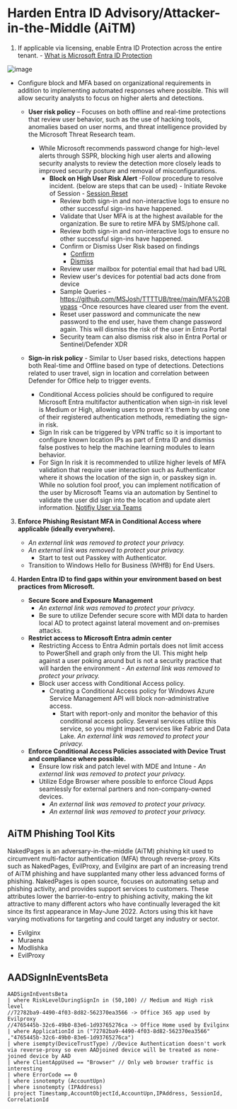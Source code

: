 # Harden Entra ID Advisory/Attacker-in-the-Middle (AiTM)

1. If applicable via licensing, enable Entra ID Protection across the entire tenant. - [What is Microsoft Entra ID Protection](https://learn.microsoft.com/en-us/entra/id-protection/overview-identity-protection)

![image](https://github.com/user-attachments/assets/43d46612-40a2-41b9-8816-73d2a668e23d)

   - Configure block and MFA based on organizational requirements in addition to implementing automated responses where possible. This will allow security analysts to focus on higher alerts and detections.
      - **User risk policy** – Focuses on both offline and real-time protections that review user behavior, such as the use of hacking tools, anomalies based on user norms, and threat intelligence provided by the Microsoft Threat Research team.
        - While Microsoft recommends password change for high-level alerts through SSPR, blocking high user alerts and allowing security analysts to review the detection more closely leads to improved security posture and removal of misconfigurations.
          - **Block on High User Risk Alert**
            -Follow procedure to resolve incident. (below are steps that can be used)
                - Initiate Revoke of Session - [Session Reset](https://github.com/Azure/Azure-Sentinel/tree/master/Solutions/Microsoft%20Entra%20ID/Playbooks/Revoke-AADSignInSessions)
               - Review both sign-in and non-interactive logs to ensure no other successful sign-ins have happened.
               - Validate that User MFA is at the highest available for the organization. Be sure to retire MFA by SMS/phone call.
               - Review both sign-in and non-interactive logs to ensure no other successful sign-ins have happened.
               - Confirm or Dismiss User Risk based on findings
                  - [Confirm](https://github.com/Azure/Azure-Sentinel/tree/master/Solutions/Microsoft%20Entra%20ID%20Protection/Playbooks/Confirm-EntraIDRiskyUser)
                  - [Dismiss](https://github.com/Azure/Azure-Sentinel/tree/master/Solutions/Microsoft%20Entra%20ID%20Protection/Playbooks/Dismiss-EntraIDRiskyUser)
               - Review user mailbox for potential email that had bad URL
               - Review user's devices for potential bad acts done from device
               - Sample Queries - https://github.com/MSJosh/TTTTUB/tree/main/MFA%20Bypass
            -Once resources have cleared user from the event.
               - Reset user password and communicate the new password to the end user, have them change password again. This will dismiss the risk of the user in Entra Portal
               - Security team can also dismiss risk also in Entra Portal or Sentinel/Defender XDR

      - **Sign-in risk policy** - Similar to User based risks, detections happen both Real-time and Offline based on type of detections. Detections related to user travel, sign in location and correlation between Defender for Office help to trigger events.
           - Conditional Access policies should be configured to require Microsoft Entra multifactor authentication when sign-in risk level is Medium or High, allowing users to prove it's them by using one of their registered authentication methods, remediating the sign-in risk.
           - Sign In risk can be triggered by VPN traffic so it is important to configure known location IPs as part of Entra ID and dismiss false postives to help the machine learning modules to learn behavior.
           - For Sign In risk it is recommended to utilize higher levels of MFA validation that require user interaction such as Authenticator where it shows the location of the sign in, or passkey sign in.  While no solution fool proof, you can implement notification of the user by Microsoft Teams via an automation by Sentinel to validate the user did sign into the location and update alert information. [Notifiy User via Teams](https://github.com/Azure/Azure-Sentinel/tree/master/Solutions/Microsoft%20Entra%20ID%20Protection/Playbooks/IdentityProtection-TeamsBotResponse)

3. **Enforce Phishing Resistant MFA in Conditional Access where applicable (ideally everywhere).**
   - *An external link was removed to protect your privacy.*
   - *An external link was removed to protect your privacy.*
     - Start to test out Passkey with Authenticator.
   - Transition to Windows Hello for Business (WHfB) for End Users.

4. **Harden Entra ID to find gaps within your environment based on best practices from Microsoft.**
   - **Secure Score and Exposure Management**
     - *An external link was removed to protect your privacy.*
     - Be sure to utilize Defender secure score with MDI data to harden local AD to protect against lateral movement and on-premises attacks.
   - **Restrict access to Microsoft Entra admin center**
     - Restricting Access to Entra Admin portals does not limit access to PowerShell and graph only from the UI. This might help against a user poking around but is not a security practice that will harden the environment - *An external link was removed to protect your privacy.*
     - Block user access with Conditional Access policy.
       - Creating a Conditional Access policy for Windows Azure Service Management API will block non-administrative access.
         - Start with report-only and monitor the behavior of this conditional access policy. Several services utilize this service, so you might impact services like Fabric and Data Lake. *An external link was removed to protect your privacy.*
   - **Enforce Conditional Access Policies associated with Device Trust and compliance where possible.**
     - Ensure low risk and patch level with MDE and Intune - *An external link was removed to protect your privacy.*
     - Utilize Edge Browser where possible to enforce Cloud Apps seamlessly for external partners and non-company-owned devices.
       - *An external link was removed to protect your privacy.*
       - *An external link was removed to protect your privacy.*

## AiTM Phishing Tool Kits

NakedPages is an adversary-in-the-middle (AiTM) phishing kit used to circumvent multi-factor authentication (MFA) through reverse-proxy. Kits such as NakedPages, EvilProxy, and Evilginx are part of an increasing trend of AiTM phishing and have supplanted many other less advanced forms of phishing. NakedPages is open source, focuses on automating setup and phishing activity, and provides support services to customers. These attributes lower the barrier-to-entry to phishing activity, making the kit attractive to many different actors who have continually leveraged the kit since its first appearance in May-June 2022. Actors using this kit have varying motivations for targeting and could target any industry or sector.

- Evilginx
- Muraena
- Modlishka
- EvilProxy

## AADSignInEventsBeta

```kusto
AADSignInEventsBeta
| where RiskLevelDuringSignIn in (50,100) // Medium and High risk level
//72782ba9-4490-4f03-8d82-562370ea3566 -> Office 365 app used by Evilproxy
//4765445b-32c6-49b0-83e6-1d93765276ca -> Office Home used by Evilginx
| where ApplicationId in ("72782ba9-4490-4f03-8d82-562370ea3566" ,"4765445b-32c6-49b0-83e6-1d93765276ca") 
| where isempty(DeviceTrustType) //Device Authentication doesn't work via reverse-proxy so even AADjoined device will be treated as none-joined device by AAD
| where ClientAppUsed == "Browser" // Only web browser traffic is interesting
| where ErrorCode == 0
| where isnotempty (AccountUpn)
| where isnotempty (IPAddress)
| project Timestamp,AccountObjectId,AccountUpn,IPAddress, SessionId, CorrelationId
